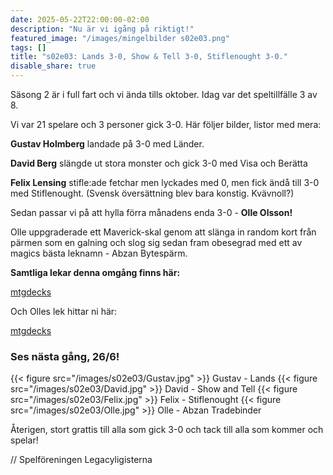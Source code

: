 ```yaml
---
date: 2025-05-22T22:00:00-02:00
description: "Nu är vi igång på riktigt!"
featured_image: "/images/mingelbilder s02e03.png"
tags: []
title: "s02e03: Lands 3-0, Show & Tell 3-0, Stiflenought 3-0."
disable_share: true
---
```


Säsong 2 är i full fart och vi ända tills oktober. Idag var det speltillfälle 3 av 8.

Vi var 21 spelare och 3 personer gick 3-0. Här följer bilder, listor med mera:

<!--more-->

**Gustav Holmberg** landade på 3-0 med Länder. 

**David Berg** slängde ut stora monster och gick 3-0 med Visa och Berätta

**Felix Lensing** stifle:ade fetchar men lyckades med 0, men fick ändå till 3-0 med Stiflenought. (Svensk översättning blev bara konstig. Kvävnoll?)

Sedan passar vi på att hylla förra månadens enda 3-0 - **Olle Olsson!**

Olle uppgraderade ett Maverick-skal genom att slänga in random kort från pärmen som en galning och slog sig sedan fram obesegrad med ett av magics bästa leknamn - Abzan Bytespärm. 


**Samtliga lekar denna omgång finns här:**

[mtgdecks](https://mtgdecks.net/Legacy/legacyligan-season-2-round-3-alara-games-trollhaettan-sweden-tournament-193125)

Och Olles lek hittar ni här:

[mtgdecks](https://mtgdecks.net/Legacy/legacyligan-season-2-round-2-alara-games-trollhattan-sweden-tournament-192810)


### **Ses nästa gång, 26/6!**


{{< figure src="/images/s02e03/Gustav.jpg" >}}
Gustav - Lands
{{< figure src="/images/s02e03/David.jpg" >}}
David - Show and Tell
{{< figure src="/images/s02e03/Felix.jpg" >}}
Felix - Stiflenought
{{< figure src="/images/s02e03/Olle.jpg" >}}
Olle - Abzan Tradebinder

Återigen, stort grattis till alla som gick 3-0 och tack till alla som kommer och spelar! 

// Spelföreningen Legacyligisterna

